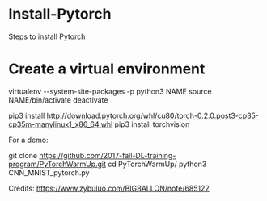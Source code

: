 # Install-Pytorch
Steps to install Pytorch


# Create a virtual environment

virtualenv --system-site-packages -p python3 NAME
source NAME/bin/activate
deactivate

pip3 install http://download.pytorch.org/whl/cu80/torch-0.2.0.post3-cp35-cp35m-manylinux1_x86_64.whl 
pip3 install torchvision


For a demo:

git clone https://github.com/2017-fall-DL-training-program/PyTorchWarmUp.git
cd PyTorchWarmUp/
python3 CNN_MNIST_pytorch.py 


Credits: https://www.zybuluo.com/BIGBALLON/note/685122
